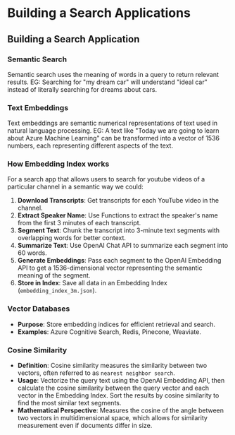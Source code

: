 # Building a Search Applications

## Building a Search Application

### Semantic Search

Semantic search uses the meaning of words in a query to return relevant results. EG: Searching for "my dream car" will understand "ideal car" instead of literally searching for dreams about cars.

### Text Embeddings

Text embeddings are semantic numerical representations of text used in natural language processing. EG: A text like "Today we are going to learn about Azure Machine Learning" can be transformed into a vector of 1536 numbers, each representing different aspects of the text.

### How Embedding Index works

For a search app that allows users to search for youtube videos of a particular channel in a semantic way we could:

1. **Download Transcripts**: Get transcripts for each YouTube video in the channel.
2. **Extract Speaker Name**: Use Functions to extract the speaker's name from the first 3 minutes of each transcript.
3. **Segment Text**: Chunk the transcript into 3-minute text segments with overlapping words for better context.
4. **Summarize Text**: Use OpenAI Chat API to summarize each segment into 60 words.
5. **Generate Embeddings**: Pass each segment to the OpenAI Embedding API to get a 1536-dimensional vector representing the semantic meaning of the segment.
6. **Store in Index**: Save all data in an Embedding Index (`embedding_index_3m.json`).

### Vector Databases

- **Purpose**: Store embedding indices for efficient retrieval and search.
- **Examples**: Azure Cognitive Search, Redis, Pinecone, Weaviate.

### Cosine Similarity

- **Definition**: Cosine similarity measures the similarity between two vectors, often referred to as `nearest neighbor search`.
- **Usage**: Vectorize the query text using the OpenAI Embedding API, then calculate the cosine similarity between the query vector and each vector in the Embedding Index. Sort the results by cosine similarity to find the most similar text segments.
- **Mathematical Perspective**: Measures the cosine of the angle between two vectors in multidimensional space, which allows for similarity measurement even if documents differ in size.
